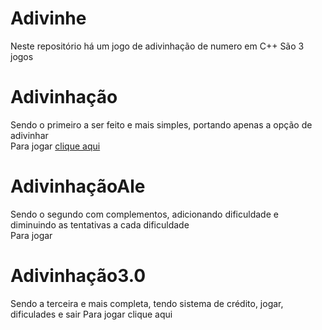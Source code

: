 # Adivinhe
Neste repositório há um jogo de adivinhação de numero em C++
São 3 jogos
# Adivinhação
Sendo o primeiro a ser feito e mais simples, portando apenas a opção de adivinhar  
Para jogar [clique aqui](https://github.com/MichaelDeFreitas/Adivinha-o/blob/main/Adivinhacao.cbp)
# AdivinhaçãoAle
Sendo o segundo com complementos, adicionando dificuldade e diminuindo as tentativas a cada dificuldade  
Para jogar 
# Adivinhação3.0
Sendo a terceira e mais completa, tendo sistema de crédito, jogar, dificulades e sair
Para jogar clique aqui 
